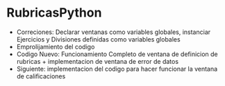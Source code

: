 # RubricasPython
- Correciones: Declarar ventanas como variables globales, instanciar Ejercicios y Divisiones definidas como variables globales
- Emprolijamiento del codigo
- Codigo Nuevo: Funcionamiento Completo de ventana de definicion de rubricas + implementacion de ventana de error de datos
- Siguiente: implementacion del codigo para hacer funcionar la ventana de calificaciones 
